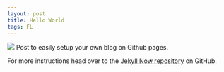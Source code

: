 ```yaml
---
layout: post
title: Hello World
tags: FL
---
```


![]('https://github.com/dhernandezgit/dhernandezgit.github.io/raw/master/images/test.png')
Post to easily setup your own blog on Github pages.

For more instructions head over to the [Jekyll Now repository](https://github.com/barryclark/jekyll-now) on GitHub.
